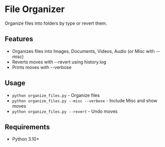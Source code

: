 # File Organizer
Organize files into folders by type or revert them.

## Features
- Organizes files into Images, Documents, Videos, Audio (or Misc with --misc)
- Reverts moves with --revert using history.log
- Prints moves with --verbose

## Usage
- `python organize_files.py` - Organize files
- `python organize_files.py --misc --verbose` - Include Misc and show moves
- `python organize_files.py --revert` - Undo moves

## Requirements
- Python 3.10+